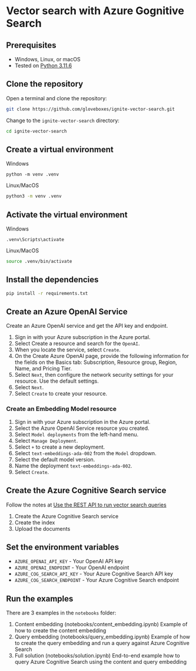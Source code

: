# Vector search with Azure Gognitive Search

## Prerequisites

- Windows, Linux, or macOS
- Tested on [Python 3.11.6](https://www.python.org/downloads/)

## Clone the repository

Open a terminal and clone the repository:

```bash
git clone https://github.com/gloveboxes/ignite-vector-search.git
```

Change to the `ignite-vector-search` directory:

```bash
cd ignite-vector-search
```

## Create a virtual environment

Windows

```pwsh
python -m venv .venv
```

Linux/MacOS

```bash
python3 -m venv .venv
```

## Activate the virtual environment

Windows

```pwsh
.venv\Scripts\activate
```

Linux/MacOS

```bash
source .venv/bin/activate
```

## Install the dependencies

```bash
pip install -r requirements.txt
```

## Create an Azure OpenAI Service

Create an Azure OpenAI service and get the API key and endpoint.

1. Sign in with your Azure subscription in the Azure portal.
2. Select Create a resource and search for the `OpenAI`.
3. When you locate the service, select `Create`.
4. On the Create Azure OpenAI page, provide the following information for the fields on the Basics tab: Subscription, Resource group, Region, Name, and Pricing Tier.
5. Select `Next`, then configure the network security settings for your resource. Use the default settings.
6. Select `Next`.
7. Select `Create` to create your resource.

### Create an Embedding Model resource

1. Sign in with your Azure subscription in the Azure portal.
1. Select the Azure OpenAI Service resource you created.
1. Select `Model deployments` from the left-hand menu.
1. Select `Manage Deployment`.
1. Select `+` to create a new deployment.
1. Select `text-embeddings-ada-002` from the `Model` dropdown.
1. Select the default model version.
1. Name the deployment `text-embeddings-ada-002`.
1. Select `Create`.

## Create the Azure Cognitive Search service

Follow the notes at [Use the REST API to run vector search queries](https://microsoftlearning.github.io/mslearn-knowledge-mining/Instructions/Labs/10-vector-search-exercise.html)

1. Create the Azure Cognitive Search service
2. Create the index
3. Upload the documents

## Set the environment variables

- `AZURE_OPENAI_API_KEY` - Your OpenAI API key
- `AZURE_OPENAI_ENDPOINT` - Your OpenAI endpoint
- `AZURE_COG_SEARCH_API_KEY` - Your Azure Cognitive Search API key
- `AZURE_COG_SEARCH_ENDPOINT` - Your Azure Cognitive Search endpoint

## Run the examples

There are 3 examples in the `notebooks` folder:

1. Content embedding (notebooks/content_embedding.ipynb)
   Example of how to create the content embedding
1. Query embedding (notebooks/query_embedding.ipynb)
   Example of how to create the query embedding and run a query against Azure Cognitive Search
1. Full solution (notebooks/solution.ipynb)
   End-to-end example how to query Azure Cognitive Search using the content and query embedding
